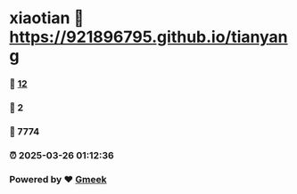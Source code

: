 # xiaotian :link: https://921896795.github.io/tianyang 
### :page_facing_up: [12](https://921896795.github.io/tianyang/tag.html) 
### :speech_balloon: 2 
### :hibiscus: 7774 
### :alarm_clock: 2025-03-26 01:12:36 
### Powered by :heart: [Gmeek](https://github.com/Meekdai/Gmeek)
